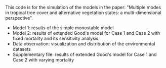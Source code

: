 This code is for the simulation of the models in the paper:
"Multiple modes in tropical tree cover and alternative vegetation states: a multi-dimensional perspective". 

* Model 1: results of the simple monostable model
* Model 2: results of extended Good's model for Case 1 and Case 2 with fixed mortality and its sensitivity analysis
* Data observation: visualization and distribution of the environmental datasets
* Supplementary file: results of extended Good's model for Case 1 and Case 2 with varying mortality
